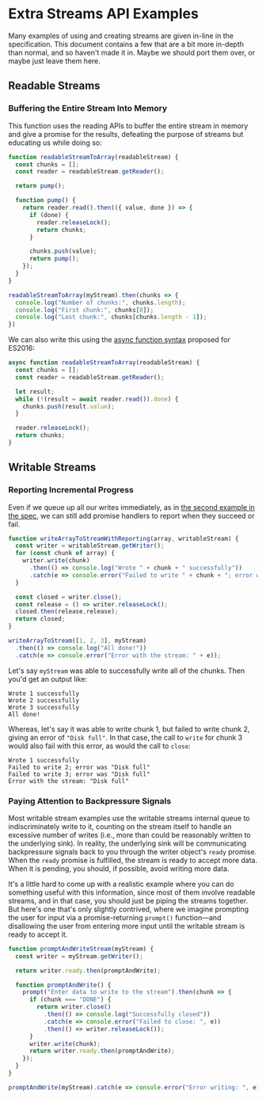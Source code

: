 # Extra Streams API Examples

Many examples of using and creating streams are given in-line in the specification. This document contains a few that are a bit more in-depth than normal, and so haven't made it in. Maybe we should port them over, or maybe just leave them here.

## Readable Streams

### Buffering the Entire Stream Into Memory

This function uses the reading APIs to buffer the entire stream in memory and give a promise for the results, defeating the purpose of streams but educating us while doing so:

```js
function readableStreamToArray(readableStream) {
  const chunks = [];
  const reader = readableStream.getReader();

  return pump();

  function pump() {
    return reader.read().then(({ value, done }) => {
      if (done) {
        reader.releaseLock();
        return chunks;
      }

      chunks.push(value);
      return pump();
    });
  }
}

readableStreamToArray(myStream).then(chunks => {
  console.log("Number of chunks:", chunks.length);
  console.log("First chunk:", chunks[0]);
  console.log("Last chunk:", chunks[chunks.length - 1]);
})
```

We can also write this using the [async function syntax](https://github.com/lukehoban/ecmascript-asyncawait/) proposed for ES2016:

```js
async function readableStreamToArray(readableStream) {
  const chunks = [];
  const reader = readableStream.getReader();

  let result;
  while (!(result = await reader.read()).done) {
    chunks.push(result.value);
  }

  reader.releaseLock();
  return chunks;
}
```

## Writable Streams

### Reporting Incremental Progress

Even if we queue up all our writes immediately, as in [the second example in the spec](https://streams.spec.whatwg.org/#ws-intro), we can still add promise handlers to report when they succeed or fail.

```js
function writeArrayToStreamWithReporting(array, writableStream) {
  const writer = writableStream.getWriter();
  for (const chunk of array) {
    writer.write(chunk)
      .then(() => console.log("Wrote " + chunk + " successfully"))
      .catch(e => console.error("Failed to write " + chunk + "; error was " + e));
  }

  const closed = writer.close();
  const release = () => writer.releaseLock();
  closed.then(release,release);
  return closed;
}

writeArrayToStream([1, 2, 3], myStream)
  .then(() => console.log("All done!"))
  .catch(e => console.error("Error with the stream: " + e));
```

Let's say `myStream` was able to successfully write all of the chunks. Then you'd get an output like:

```
Wrote 1 successfully
Wrote 2 successfully
Wrote 3 successfully
All done!
```

Whereas, let's say it was able to write chunk 1, but failed to write chunk 2, giving an error of `"Disk full"`. In that case, the call to `write` for chunk 3 would also fail with this error, as would the call to `close`:

```
Wrote 1 successfully
Failed to write 2; error was "Disk full"
Failed to write 3; error was "Disk full"
Error with the stream: "Disk full"
```

### Paying Attention to Backpressure Signals

Most writable stream examples use the writable streams internal queue to indiscriminately write to it, counting on the stream itself to handle an excessive number of writes (i.e., more than could be reasonably written to the underlying sink). In reality, the underlying sink will be communicating backpressure signals back to you through the writer object's `ready` promise. When the `ready` promise is fulfilled, the stream is ready to accept more data. When it is pending, you should, if possible, avoid writing more data.

It's a little hard to come up with a realistic example where you can do something useful with this information, since most of them involve readable streams, and in that case, you should just be piping the streams together. But here's one that's only slightly contrived, where we imagine prompting the user for input via a promise-returning `prompt()` function—and disallowing the user from entering more input until the writable stream is ready to accept it.

```js
function promptAndWriteStream(myStream) {
  const writer = myStream.getWriter();

  return writer.ready.then(promptAndWrite);

  function promptAndWrite() {
    prompt("Enter data to write to the stream").then(chunk => {
      if (chunk === "DONE") {
        return writer.close()
          .then(() => console.log("Successfully closed"))
          .catch(e => console.error("Failed to close: ", e))
          .then(() => writer.releaseLock());
      }
      writer.write(chunk);
      return writer.ready.then(promptAndWrite);
    });
  }
}

promptAndWrite(myStream).catch(e => console.error("Error writing: ", e));
```
